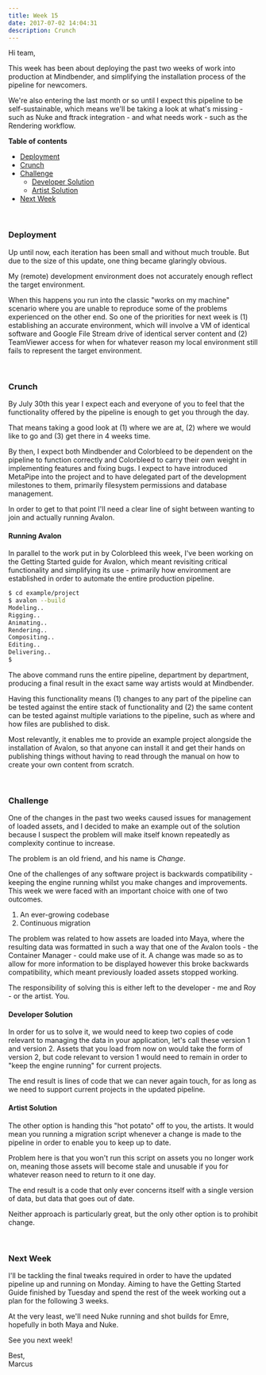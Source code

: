 ```yaml
---
title: Week 15
date: 2017-07-02 14:04:31
description: Crunch
---
```


Hi team,

This week has been about deploying the past two weeks of work into production at Mindbender, and simplifying the installation process of the pipeline for newcomers.

We're also entering the last month or so until I expect this pipeline to be self-sustainable, which means we'll be taking a look at what's missing - such as Nuke and ftrack integration - and what needs work - such as the Rendering workflow.

**Table of contents**

- [Deployment](#deployment)
- [Crunch](#crunch)
- [Challenge](#challenge)
	- [Developer Solution](#developer-solution)
	- [Artist Solution](#artist-solution)
- [Next Week](#next-week)

<br>

### Deployment

Up until now, each iteration has been small and without much trouble. But due to the size of this update, one thing became glaringly obvious.

My (remote) development environment does not accurately enough reflect the target environment.

When this happens you run into the classic "works on my machine" scenario where you are unable to reproduce some of the problems experienced on the other end. So one of the priorities for next week is (1) establishing an accurate environment, which will involve a VM of identical software and Google File Stream drive of identical server content and (2) TeamViewer access for when for whatever reason my local environment still fails to represent the target environment.

<br>

### Crunch

By July 30th this year I expect each and everyone of you to feel that the functionality offered by the pipeline is enough to get you through the day.

That means taking a good look at (1) where we are at, (2) where we would like to go and (3) get there in 4 weeks time.

By then, I expect both Mindbender and Colorbleed to be dependent on the pipeline to function correctly and Colorbleed to carry their own weight in implementing features and fixing bugs. I expect to have introduced MetaPipe into the project and to have delegated part of the development milestones to them, primarily filesystem permissions and database management.

In order to get to that point I'll need a clear line of sight between wanting to join and actually running Avalon.

#### Running Avalon

In parallel to the work put in by Colorbleed this week, I've been working on the Getting Started guide for Avalon, which meant revisiting critical functionality and simplifying its use - primarily how environment are established in order to automate the entire production pipeline.

```bash
$ cd example/project
$ avalon --build
Modeling..
Rigging..
Animating..
Rendering..
Compositing..
Editing..
Delivering..
$ 
```

The above command runs the entire pipeline, department by department, producing a final result in the exact same way artists would at Mindbender.

Having this functionality means (1) changes to any part of the pipeline can be tested against the entire stack of functionality and (2) the same content can be tested against multiple variations to the pipeline, such as where and how files are published to disk.

Most relevantly, it enables me to provide an example project alongside the installation of Avalon, so that anyone can install it and get their hands on publishing things without having to read through the manual on how to create your own content from scratch.

<br>

### Challenge

One of the changes in the past two weeks caused issues for management of loaded assets, and I decided to make an example out of the solution because I suspect the problem will make itself known repeatedly as complexity continue to increase.

The problem is an old friend, and his name is *Change*.

One of the challenges of any software project is backwards compatibility - keeping the engine running whilst you make changes and improvements. This week we were faced with an important choice with one of two outcomes.

1. An ever-growing codebase
1. Continuous migration

The problem was related to how assets are loaded into Maya, where the resulting data was formatted in such a way that one of the Avalon tools - the Container Manager - could make use of it. A change was made so as to allow for more information to be displayed however this broke backwards compatibility, which meant previously loaded assets stopped working.

The responsibility of solving this is either left to the developer - me and Roy - or the artist. You.

#### Developer Solution

In order for us to solve it, we would need to keep two copies of code relevant to managing the data in your application, let's call these version 1 and version 2. Assets that you load from now on would take the form of version 2, but code relevant to version 1 would need to remain in order to "keep the engine running" for current projects.

The end result is lines of code that we can never again touch, for as long as we need to support current projects in the updated pipeline.

#### Artist Solution

The other option is handing this "hot potato" off to you, the artists. It would mean you running a migration script whenever a change is made to the pipeline in order to enable you to keep up to date.

Problem here is that you won't run this script on assets you no longer work on, meaning those assets will become stale and unusable if you for whatever reason need to return to it one day.

The end result is a code that only ever concerns itself with a single version of data, but data that goes out of date.

Neither approach is particularly great, but the only other option is to prohibit change.

<br>

### Next Week

I'll be tackling the final tweaks required in order to have the updated pipeline up and running on Monday. Aiming to have the Getting Started Guide finished by Tuesday and spend the rest of the week working out a plan for the following 3 weeks.

At the very least, we'll need Nuke running and shot builds for Emre, hopefully in both Maya and Nuke.

See you next week!

Best,<br>
Marcus